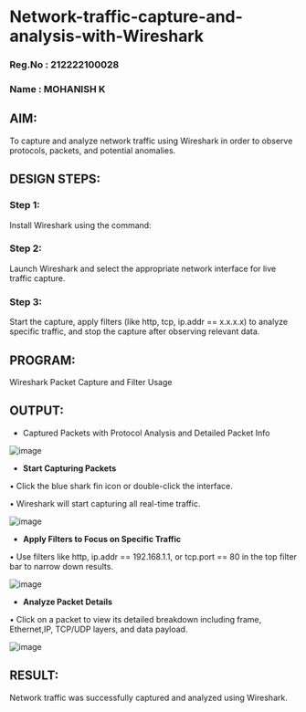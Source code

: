 # Network-traffic-capture-and-analysis-with-Wireshark
### Reg.No : 212222100028
### Name : MOHANISH K
## AIM:
To capture and analyze network traffic using Wireshark in order to observe protocols, packets, and potential anomalies.

## DESIGN STEPS:
### Step 1:
Install Wireshark using the command:

### Step 2:
Launch Wireshark and select the appropriate network interface for live traffic capture.

### Step 3:
Start the capture, apply filters (like http, tcp, ip.addr == x.x.x.x) to analyze specific traffic, and stop the capture after observing relevant data.

## PROGRAM:
Wireshark Packet Capture and Filter Usage

## OUTPUT:

- Captured Packets with Protocol Analysis and Detailed Packet Info

![image](https://github.com/user-attachments/assets/f387facb-28db-4353-88ff-70a3f9a3cf07)

- **Start Capturing Packets**

• Click the blue shark fin icon or double-click the interface.

• Wireshark will start capturing all real-time traffic.

![image](https://github.com/user-attachments/assets/3b0da9da-047e-45f9-a0bc-ca3a7158b474)

- **Apply Filters to Focus on Specific Traffic**
  
• Use filters like http, ip.addr == 192.168.1.1, or tcp.port == 80 in the top filter bar to narrow down results.

![image](https://github.com/user-attachments/assets/5739b9a9-38b1-4c79-ba4e-fde143ea680b)

- **Analyze Packet Details**
  
• Click on a packet to view its detailed breakdown including frame, Ethernet,IP, TCP/UDP layers, and data payload.

![image](https://github.com/user-attachments/assets/051c53c4-0f8f-4846-88cd-d02469e9d656)

## RESULT:
Network traffic was successfully captured and analyzed using Wireshark.
